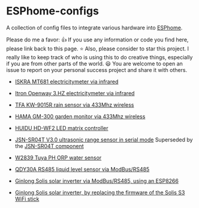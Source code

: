 # ESPhome-configs

A collection of config files to integrate various hardware into [ESPhome](https://esphome.io/).

Please do me a favor: :thumbsup: If you use any information or code you find here, please link back to this page.
:star: Also, please consider to star this project. I really like to keep track of who is using this to do creative things, especially if you are from other parts of the world.
:smiley: You are welcome to open an issue to report on your personal success project and share it with others.

- [ISKRA MT681 electricitymeter via infrared](electricitymeter-iskra-mt681/)

- [Itron Openway 3.HZ electricitymeter via infrared](electricitymeter-itron-openway-3hz/)

- [TFA KW-9015R rain sensor via 433Mhz wireless](rainsensor-tfa-kw-9015r/)

- [HAMA GM-300 garden monitor via 433Mhz wireless](garden-monitor-hama-gm-300/)

- [HUIDU HD-WF2 LED matrix controller](led-matrix-hub75-huidu-wf2/)

- [JSN-SR04T V3.0 ultrasonic range sensor in serial mode](ultrasonic-range-sensor-jsnsr04t30/)
  Superseded by the [JSN-SR04T component](https://esphome.io/components/sensor/jsn_sr04t.html)

- [W2839 Tuya PH ORP water sensor](water-ph-orp-sensor-w2839/)

- [QDY30A RS485 liquid level sensor via ModBus/RS485](liquid-level-sensor-qdy30a/)

- [Ginlong Solis solar inverter via ModBus/RS485, using an ESP8266](https://github.com/hn/ginlong-solis#software-esphome)

- [Ginlong Solis solar inverter, by replacing the firmware of the Solis S3 WiFi stick](https://github.com/hn/ginlong-solis#replacing-the-main-application)

